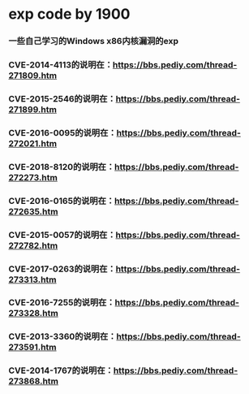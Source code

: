 # exp code by 1900
### 一些自己学习的Windows x86内核漏洞的exp
### CVE-2014-4113的说明在：https://bbs.pediy.com/thread-271809.htm
### CVE-2015-2546的说明在：https://bbs.pediy.com/thread-271899.htm
### CVE-2016-0095的说明在：https://bbs.pediy.com/thread-272021.htm
### CVE-2018-8120的说明在：https://bbs.pediy.com/thread-272273.htm
### CVE-2016-0165的说明在：https://bbs.pediy.com/thread-272635.htm
### CVE-2015-0057的说明在：https://bbs.pediy.com/thread-272782.htm
### CVE-2017-0263的说明在：https://bbs.pediy.com/thread-273313.htm
### CVE-2016-7255的说明在：https://bbs.pediy.com/thread-273328.htm
### CVE-2013-3360的说明在：https://bbs.pediy.com/thread-273591.htm
### CVE-2014-1767的说明在：https://bbs.pediy.com/thread-273868.htm
